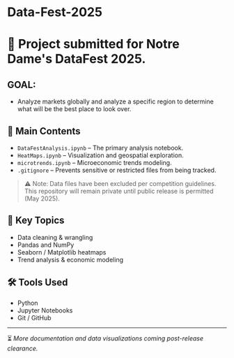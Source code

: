 # Data-Fest-2025 
# 🏅 Project submitted for Notre Dame's DataFest 2025.
## GOAL:
- Analyze markets globally and analyze a specific region to determine what will be the best place to look over.

## 📁 Main Contents

- `DataFestAnalysis.ipynb` – The primary analysis notebook.
- `HeatMaps.ipynb` – Visualization and geospatial exploration.
- `microtrends.ipynb` – Microeconomic trends modeling.
- `.gitignore` – Prevents sensitive or restricted files from being tracked.

> ⚠️ Note: Data files have been excluded per competition guidelines. This repository will remain private until public release is permitted (May 2025).

## 🧠 Key Topics
- Data cleaning & wrangling
- Pandas and NumPy
- Seaborn / Matplotlib heatmaps
- Trend analysis & economic modeling

## 🛠️ Tools Used
- Python
- Jupyter Notebooks
- Git / GitHub

---

⏳ *More documentation and data visualizations coming post-release clearance.*
